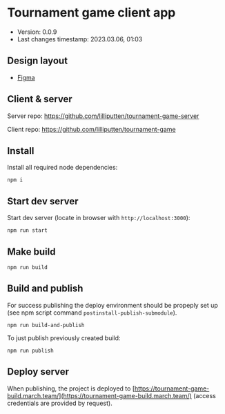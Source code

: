 <!--
@since 2023.02.07, 20:04
@changed 2023.02.09, 16:22
-->

# Tournament game client app

- Version: 0.0.9
- Last changes timestamp: 2023.03.06, 01:03

## Design layout

- [Figma](https://www.figma.com/file/C1ylOhuxpqwMitM11JHE8Y/%D0%A8%D0%BA%D0%BE%D0%BB%D0%B0%2F-%D1%81%D0%B5%D1%80%D0%B2%D0%B8%D1%81%D1%8B?node-id=2323%3A1061&t=vjG6YjAtpOyUFoIc-0)

## Client & server

Server repo: https://github.com/lilliputten/tournament-game-server

Client repo: https://github.com/lilliputten/tournament-game

## Install

Install all required node dependencies:

```
npm i
```

## Start dev server

Start dev server (locate in browser with `http://localhost:3000`):

```
npm run start
```

## Make build

```
npm run build
```

## Build and publish

For success publishing the deploy environment should be propeply set up (see
npm script command `postinstall-publish-submodule`).

```
npm run build-and-publish
```

To just publish previously created build:

```
npm run publish
```

## Deploy server

When publishing, the project is deployed to
[https://tournament-game-build.march.team/](https://tournament-game-build.march.team/)
(access credentials are provided by request).
